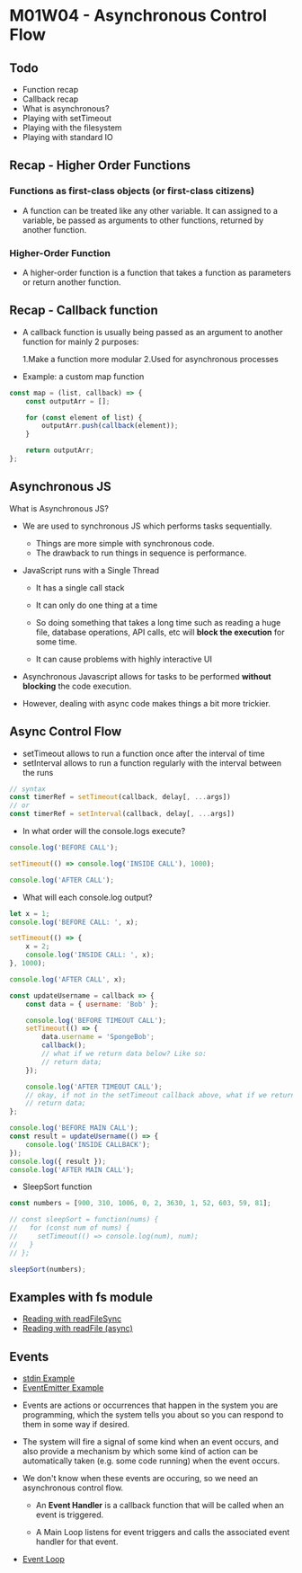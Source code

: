 # M01W04 - Asynchronous Control Flow

## Todo

- Function recap
- Callback recap
- What is asynchronous?
- Playing with setTimeout
- Playing with the filesystem
- Playing with standard IO

## Recap - Higher Order Functions

### Functions as first-class objects (or first-class citizens)

- A function can be treated like any other variable. It can assigned to a variable, be passed as arguments to other functions, returned by another function.

### Higher-Order Function

- A higher-order function is a function that takes a function as parameters or return another function.

## Recap - Callback function

- A callback function is usually being passed as an argument to another function for mainly 2 purposes:

  1.Make a function more modular
  2.Used for asynchronous processes

- Example: a custom map function

```js
const map = (list, callback) => {
	const outputArr = [];

	for (const element of list) {
		outputArr.push(callback(element));
	}

	return outputArr;
};
```

## Asynchronous JS

What is Asynchronous JS?

- We are used to synchronous JS which performs tasks sequentially.

  - Things are more simple with synchronous code.
  - The drawback to run things in sequence is performance.

- JavaScript runs with a Single Thread

  - It has a single call stack
  - It can only do one thing at a time

  - So doing something that takes a long time such as reading a huge file, database operations, API calls, etc will **block the execution** for some time.
  - It can cause problems with highly interactive UI

- Asynchronous Javascript allows for tasks to be performed **without blocking** the code execution.

- However, dealing with async code makes things a bit more trickier.

## Async Control Flow

- setTimeout allows to run a function once after the interval of time
- setInterval allows to run a function regularly with the interval between the runs

```js
// syntax
const timerRef = setTimeout(callback, delay[, ...args])
// or
const timerRef = setInterval(callback, delay[, ...args])
```

- In what order will the console.logs execute?

```js
console.log('BEFORE CALL');

setTimeout(() => console.log('INSIDE CALL'), 1000);

console.log('AFTER CALL');
```

- What will each console.log output?

```js
let x = 1;
console.log('BEFORE CALL: ', x);

setTimeout(() => {
	x = 2;
	console.log('INSIDE CALL: ', x);
}, 1000);

console.log('AFTER CALL', x);
```

```js
const updateUsername = callback => {
	const data = { username: 'Bob' };

	console.log('BEFORE TIMEOUT CALL');
	setTimeout(() => {
		data.username = 'SpongeBob';
		callback();
		// what if we return data below? Like so:
		// return data;
	});

	console.log('AFTER TIMEOUT CALL');
	// okay, if not in the setTimeout callback above, what if we return data here? So that result below is set to the data. Like so:
	// return data;
};

console.log('BEFORE MAIN CALL');
const result = updateUsername(() => {
	console.log('INSIDE CALLBACK');
});
console.log({ result });
console.log('AFTER MAIN CALL');
```

- SleepSort function

```js
const numbers = [900, 310, 1006, 0, 2, 3630, 1, 52, 603, 59, 81];

// const sleepSort = function(nums) {
//   for (const num of nums) {
//     setTimeout(() => console.log(num), num);
//   }
// };

sleepSort(numbers);
```

## Examples with fs module

- [Reading with readFileSync](./read_file_sync.js)
- [Reading with readFile (async)](./read_file_async.js)

## Events

- [stdin Example](./std.js)
- [EventEmitter Example](./events.js)

* Events are actions or occurrences that happen in the system you are programming, which the system tells you about so you can respond to them in some way if desired.

* The system will fire a signal of some kind when an event occurs, and also provide a mechanism by which some kind of action can be automatically taken (e.g. some code running) when the event occurs.

* We don't know when these events are occuring, so we need an asynchronous control flow.

  - An **Event Handler** is a callback function that will be called when an event is triggered.

  - A Main Loop listens for event triggers and calls the associated event handler for that event.

* [Event Loop](http://latentflip.com/loupe/)
